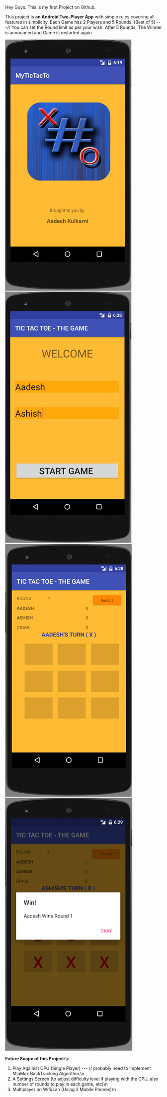 Hey Guys. 
This is my first Project on Github.

This project is <b>an Android Two-Player App</b> with simple rules covering all features in simplicity. 
Each Game has 2 Players and 5 Rounds. (Best of 5) ---// You can set the Round limit as per your wish.
After 5 Rounds, The Winner is announced and Game is restarted again. 

![Launcher](1.PNG "Launcher Screen")
![Home](2.PNG "Home Screen")
![Game](3.PNG "Game Screen")
![Activity](4.PNG "Result Screen")

<b>Future Scope of this Project:</b>\n
1. Play Againist CPU (Single Player) --- // probably need to implement MinMax BackTracking Algorithm.\n
2. A Settings Screen (to adjust difficulty level if playing with the CPU, also number of rounds to play in each game, etc)\n
3. Multiplayer on Wifi/Lan (Using 2 Mobile Phones)\n
